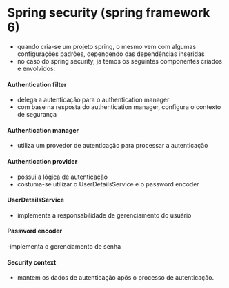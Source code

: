 # Spring security (spring framework 6)

- quando cria-se um projeto spring, o mesmo vem com algumas configurações padrões, dependendo das dependências inseridas
- no caso do spring security, ja temos os seguintes componentes criados e envolvidos:

#### Authentication filter
- delega a autenticação para o authentication manager
- com base na resposta do authentication manager, configura o contexto de segurança

#### Authentication manager
- utiliza um provedor de autenticação para processar a autenticação

#### Authentication provider
- possui a lógica de autenticação
- costuma-se utilizar o UserDetailsService e o password encoder

#### UserDetailsService
- implementa a responsabilidade de gerenciamento do usuário

#### Password encoder
-implementa o gerenciamento de senha

#### Security context
- mantem os dados de autenticação apõs o processo de autenticação.
